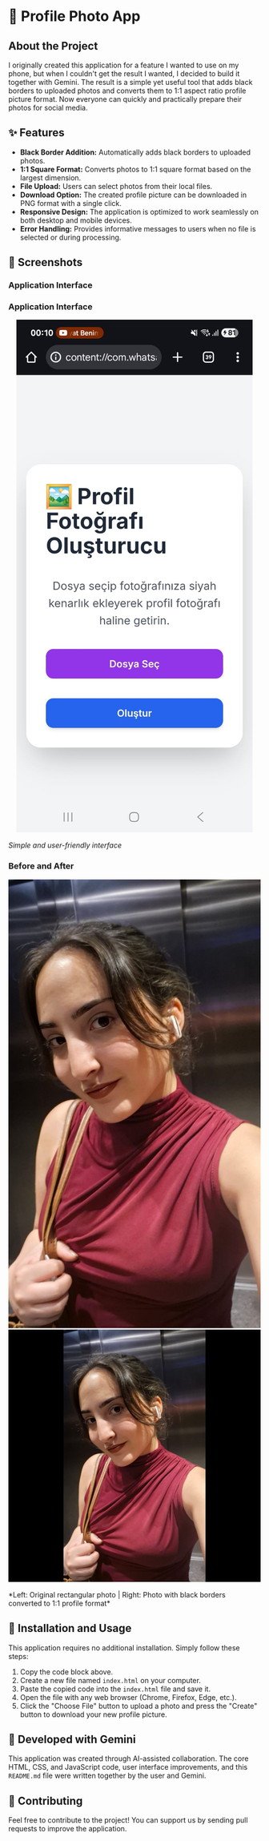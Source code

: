 # 📸 Profile Photo App

## About the Project

I originally created this application for a feature I wanted to use on my phone, but when I couldn't get the result I wanted, I decided to build it together with Gemini. The result is a simple yet useful tool that adds black borders to uploaded photos and converts them to 1:1 aspect ratio profile picture format. Now everyone can quickly and practically prepare their photos for social media.

## ✨ Features

* **Black Border Addition:** Automatically adds black borders to uploaded photos.
* **1:1 Square Format:** Converts photos to 1:1 square format based on the largest dimension.
* **File Upload:** Users can select photos from their local files.
* **Download Option:** The created profile picture can be downloaded in PNG format with a single click.
* **Responsive Design:** The application is optimized to work seamlessly on both desktop and mobile devices.
* **Error Handling:** Provides informative messages to users when no file is selected or during processing.

## 📱 Screenshots

### Application Interface
### Application Interface
<p align="center">
  <img src="screenshots/UI.jpeg" alt="Application Screenshot" style="height:50%;">
</p>

*Simple and user-friendly interface*

### Before and After
<p align="center">
  <img src="screenshots/old.jpeg" alt="Original Photo" style="height:50%; width:auto; margin-right:10px;">
  <img src="screenshots/new.png" alt="Processed Photo" style="height:50%; width:auto;">
</p>
*Left: Original rectangular photo | Right: Photo with black borders converted to 1:1 profile format*



## 🚀 Installation and Usage

This application requires no additional installation. Simply follow these steps:

1. Copy the code block above.
2. Create a new file named `index.html` on your computer.
3. Paste the copied code into the `index.html` file and save it.
4. Open the file with any web browser (Chrome, Firefox, Edge, etc.).
5. Click the "Choose File" button to upload a photo and press the "Create" button to download your new profile picture.

## 🤖 Developed with Gemini

This application was created through AI-assisted collaboration. The core HTML, CSS, and JavaScript code, user interface improvements, and this `README.md` file were written together by the user and Gemini.

## 🤝 Contributing

Feel free to contribute to the project! You can support us by sending pull requests to improve the application.
